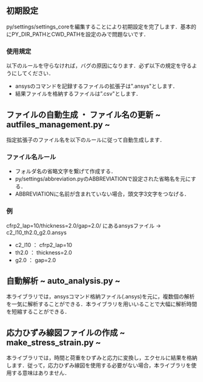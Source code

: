 ## 初期設定
py/settings/settings_coreを編集することにより初期設定を完了します．基本的にPY_DIR_PATHとCWD_PATHを設定のみで問題ないです．


### 使用規定
以下のルールを守らなければ，バグの原因になります．必ず以下の規定を守るようにしてください．
  - ansysのコマンドを記録するファイルの拡張子は".ansys"とします．
  - 結果ファイルを格納するファイルは”.csv"とします．


## ファイルの自動生成 ・ ファイル名の更新 ~ autfiles_management.py ~
指定拡張子のファイル名を以下のルールに従って自動生成します．


### ファイル名ルール
  - フォルダ名の省略文字を繋げて作成する．
  - py/settings/abbreviation.pyのABBREVIATIONで設定された省略名を元にする．
  - ABBREVIATIONに名前が含まれていない場合，頭文字3文字をつなげる．


### 例
cfrp2_lap=10/thickness=2.0/gap=2.0/ にあるansysファイル   →   c2_l10_th2.0_g2.0.ansys

  - c2_l10 ： cfrp2_lap=10
  - th2.0 ： thickness=2.0
  - g2.0 ： gap=2.0



## 自動解析 ~ auto_analysis.py ~
本ライブラリでは，ansysコマンド格納ファイル(.ansys)を元に，複数個の解析を一気に解析することができる．本ライブラリを用いいることで大幅に解析時間を短縮することができる．



## 応力ひずみ線図ファイルの作成 ~ make_stress_strain.py ~
本ライブラリでは，時間と荷重をひずみと応力に変換し，エクセルに結果を格納します．従って，応力ひずみ線図を使用する必要がない場合，本ライブラリを使用する意味はありません．

